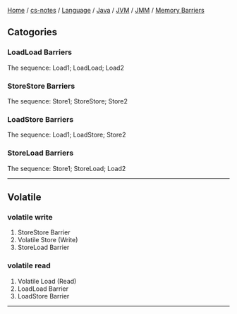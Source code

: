 [Home](https://mengxianbin.github.io) /
[cs-notes](https://mengxianbin.github.io/cs-notes/site) /
[Language](https://mengxianbin.github.io/cs-notes/site/Language) /
[Java](https://mengxianbin.github.io/cs-notes/site/Language/Java) /
[JVM](https://mengxianbin.github.io/cs-notes/site/Language/Java/JVM) /
[JMM](https://mengxianbin.github.io/cs-notes/site/Language/Java/JVM/JMM) /
[Memory Barriers](https://mengxianbin.github.io/cs-notes/site/Language/Java/JVM/JMM/Memory%20Barriers)

## Catogories

### LoadLoad Barriers

The sequence: Load1; LoadLoad; Load2

### StoreStore Barriers

The sequence: Store1; StoreStore; Store2

### LoadStore Barriers

The sequence: Load1; LoadStore; Store2

### StoreLoad Barriers

The sequence: Store1; StoreLoad; Load2

---

## Volatile

### volatile write

1. StoreStore Barrier
1. Volatile Store (Write)
1. StoreLoad Barrier

### volatile read

1. Volatile Load (Read)
1. LoadLoad Barrier
1. LoadStore Barrier

---
